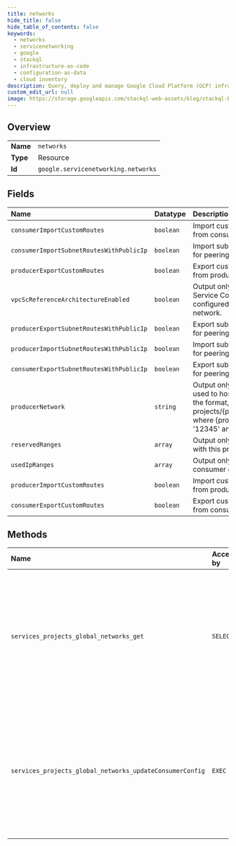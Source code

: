 ```yaml
---
title: networks
hide_title: false
hide_table_of_contents: false
keywords:
  - networks
  - servicenetworking
  - google    
  - stackql
  - infrastructure-as-code
  - configuration-as-data
  - cloud inventory
description: Query, deploy and manage Google Cloud Platform (GCP) infrastructure and resources using SQL
custom_edit_url: null
image: https://storage.googleapis.com/stackql-web-assets/blog/stackql-blog-post-featured-image.png
---
```

  
    

## Overview
<table><tbody>
<tr><td><b>Name</b></td><td><code>networks</code></td></tr>
<tr><td><b>Type</b></td><td>Resource</td></tr>
<tr><td><b>Id</b></td><td><code>google.servicenetworking.networks</code></td></tr>
</tbody></table>

## Fields
| Name | Datatype | Description |
|:-----|:---------|:------------|
| `consumerImportCustomRoutes` | `boolean` | Import custom routes flag value for peering from consumer to producer. |
| `consumerImportSubnetRoutesWithPublicIp` | `boolean` | Import subnet routes with public ip flag value for peering from consumer to producer. |
| `producerExportCustomRoutes` | `boolean` | Export custom routes flag value for peering from producer to consumer. |
| `vpcScReferenceArchitectureEnabled` | `boolean` | Output only. Indicates whether the VPC Service Controls reference architecture is configured for the producer VPC host network. |
| `producerExportSubnetRoutesWithPublicIp` | `boolean` | Export subnet routes with public ip flag value for peering from producer to consumer. |
| `producerImportSubnetRoutesWithPublicIp` | `boolean` | Import subnet routes with public ip flag value for peering from producer to consumer. |
| `consumerExportSubnetRoutesWithPublicIp` | `boolean` | Export subnet routes with public ip flag value for peering from consumer to producer. |
| `producerNetwork` | `string` | Output only. The VPC host network that is used to host managed service instances. In the format, projects/{project}/global/networks/{network} where {project} is the project number e.g. '12345' and {network} is the network name. |
| `reservedRanges` | `array` | Output only. The reserved ranges associated with this private service access connection. |
| `usedIpRanges` | `array` | Output only. The IP ranges already in use by consumer or producer |
| `producerImportCustomRoutes` | `boolean` | Import custom routes flag value for peering from producer to consumer. |
| `consumerExportCustomRoutes` | `boolean` | Export custom routes flag value for peering from consumer to producer. |
## Methods
| Name | Accessible by | Required Params | Description |
|:-----|:--------------|:----------------|:------------|
| `services_projects_global_networks_get` | `SELECT` | `networksId, projectsId, servicesId` | Service producers use this method to get the configuration of their connection including the import/export of custom routes and subnetwork routes with public IP. |
| `services_projects_global_networks_updateConsumerConfig` | `EXEC` | `networksId:updateConsumerConfig, projectsId, servicesId` | Service producers use this method to update the configuration of their connection including the import/export of custom routes and subnetwork routes with public IP. |
